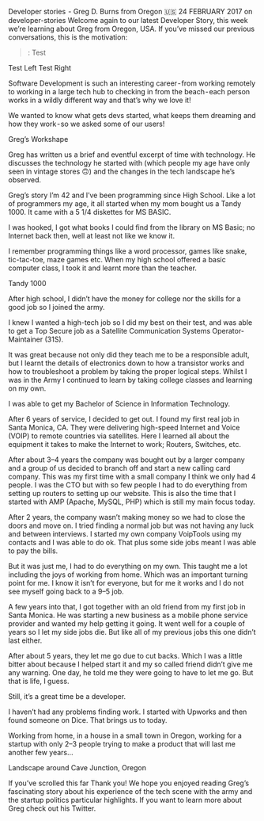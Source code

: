 Developer stories  - Greg D. Burns from Oregon 🇺🇸
24 FEBRUARY 2017 on developer-stories
Welcome again to our latest Developer Story, this week we’re learning about Greg from Oregon, USA. If you’ve missed our previous conversations, this is the motivation:

> : Test

<span class="right-align" style=" display: block;  text-align: left;"> Test Left</span>
<span class="right-align" style=" display: block;  text-align: right;"> Test Right </span>



Software Development is such an interesting career - from working remotely to working in a large tech hub to checking in from the beach - each person works in a wildly different way and that’s why we love it!

We wanted to know what gets devs started, what keeps them dreaming and how they work - so we asked some of our users!

Greg’s Workshape

Greg has written us a brief and eventful excerpt of time with technology. He discusses the technology he started with (which people my age have only seen in vintage stores 🙃) and the changes in the tech landscape he’s observed.

Greg’s story
I’m 42 and I’ve been programming since High School. 
Like a lot of programmers my age, it all started when my mom bought us a Tandy 1000. It came with a 5 1/4 diskettes for MS BASIC.

I was hooked, I got what books I could find from the library on MS Basic; no Internet back then, well at least not like we know it.

I remember programming things like a word processor, games like snake, tic-tac-toe, maze games etc. When my high school offered a basic computer class, I took it and learnt more than the teacher.

Tandy 1000

After high school, I didn’t have the money for college nor the skills for a good job so I joined the army.

I knew I wanted a high-tech job so I did my best on their test, and was able to get a Top Secure job as a Satellite Communication Systems Operator-Maintainer (31S).

It was great because not only did they teach me to be a responsible adult, but I learnt the details of electronics down to how a transistor works and how to troubleshoot a problem by taking the proper logical steps. Whilst I was in the Army I continued to learn by taking college classes and learning on my own.

I was able to get my Bachelor of Science in Information Technology.

After 6 years of service, I decided to get out. 
I found my first real job in Santa Monica, CA. They were delivering high-speed Internet and Voice (VOIP) to remote countries via satellites. Here I learned all about the equipment it takes to make the Internet to work; Routers, Switches, etc.

After about 3–4 years the company was bought out by a larger company and a group of us decided to branch off and start a new calling card company. This was my first time with a small company I think we only had 4 people. I was the CTO but with so few people I had to do everything from setting up routers to setting up our website. This is also the time that I started with AMP (Apache, MySQL, PHP) which is still my main focus today.

After 2 years, the company wasn’t making money so we had to close the doors and move on. I tried finding a normal job but was not having any luck and between interviews. I started my own company VoipTools using my contacts and I was able to do ok. That plus some side jobs meant I was able to pay the bills.

But it was just me, I had to do everything on my own. This taught me a lot including the joys of working from home. Which was an important turning point for me. I know it isn’t for everyone, but for me it works and I do not see myself going back to a 9–5 job.

A few years into that, I got together with an old friend from my first job in Santa Monica. He was starting a new business as a mobile phone service provider and wanted my help getting it going. It went well for a couple of years so I let my side jobs die. But like all of my previous jobs this one didn’t last either.

After about 5 years, they let me go due to cut backs. Which I was a little bitter about because I helped start it and my so called friend didn’t give me any warning. One day, he told me they were going to have to let me go. But that is life, I guess.

Still, it’s a great time be a developer.

I haven’t had any problems finding work. I started with Upworks and then found someone on Dice. 
That brings us to today.

Working from home, in a house in a small town in Oregon, working for a startup with only 2–3 people trying to make a product that will last me another few years…

Landscape around Cave Junction, Oregon

If you’ve scrolled this far
Thank you! We hope you enjoyed reading Greg’s fascinating story about his experience of the tech scene with the army and the startup politics particular highlights. If you want to learn more about Greg check out his Twitter.
